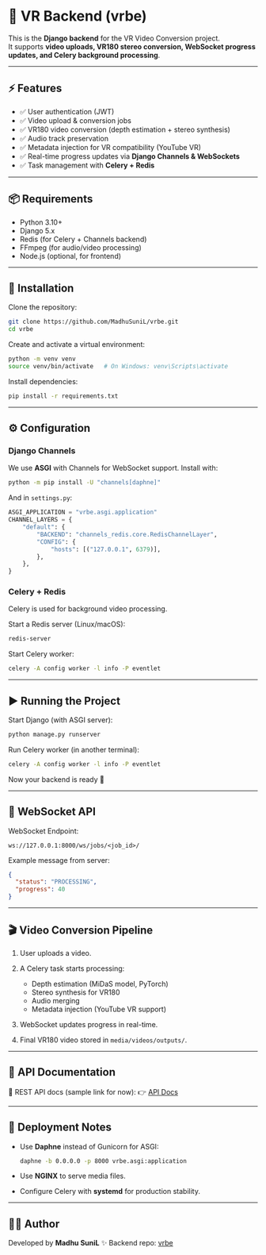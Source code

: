 # 🎥 VR Backend (vrbe)

This is the **Django backend** for the VR Video Conversion project.  
It supports **video uploads, VR180 stereo conversion, WebSocket progress updates, and Celery background processing**.  

---

## ⚡ Features
- ✅ User authentication (JWT)  
- ✅ Video upload & conversion jobs  
- ✅ VR180 video conversion (depth estimation + stereo synthesis)  
- ✅ Audio track preservation  
- ✅ Metadata injection for VR compatibility (YouTube VR)  
- ✅ Real-time progress updates via **Django Channels & WebSockets**  
- ✅ Task management with **Celery + Redis**  

---

## 📦 Requirements

- Python 3.10+  
- Django 5.x  
- Redis (for Celery + Channels backend)  
- FFmpeg (for audio/video processing)  
- Node.js (optional, for frontend)  

---

## 🔧 Installation

Clone the repository:

```bash
git clone https://github.com/MadhuSuniL/vrbe.git
cd vrbe
````

Create and activate a virtual environment:

```bash
python -m venv venv
source venv/bin/activate   # On Windows: venv\Scripts\activate
```

Install dependencies:

```bash
pip install -r requirements.txt
```

---

## ⚙️ Configuration

### Django Channels

We use **ASGI** with Channels for WebSocket support.
Install with:

```bash
python -m pip install -U "channels[daphne]"
```

And in `settings.py`:

```python
ASGI_APPLICATION = "vrbe.asgi.application"
CHANNEL_LAYERS = {
    "default": {
        "BACKEND": "channels_redis.core.RedisChannelLayer",
        "CONFIG": {
            "hosts": [("127.0.0.1", 6379)],
        },
    },
}
```

### Celery + Redis

Celery is used for background video processing.

Start a Redis server (Linux/macOS):

```bash
redis-server
```

Start Celery worker:

```bash
celery -A config worker -l info -P eventlet
```

---

## ▶️ Running the Project

Start Django (with ASGI server):

```bash
python manage.py runserver
```

Run Celery worker (in another terminal):

```bash
celery -A config worker -l info -P eventlet
```

Now your backend is ready 🚀

---

## 🔌 WebSocket API

WebSocket Endpoint:

```
ws://127.0.0.1:8000/ws/jobs/<job_id>/
```

Example message from server:

```json
{
  "status": "PROCESSING",
  "progress": 40
}
```

---

## 🎬 Video Conversion Pipeline

1. User uploads a video.
2. A Celery task starts processing:

   * Depth estimation (MiDaS model, PyTorch)
   * Stereo synthesis for VR180
   * Audio merging
   * Metadata injection (YouTube VR support)
3. WebSocket updates progress in real-time.
4. Final VR180 video stored in `media/videos/outputs/`.

---

## 📄 API Documentation

📌 REST API docs (sample link for now):
👉 [API Docs](https://documenter.getpostman.com/view/38405494/2sB3Hkr1iP)

---

## 🚀 Deployment Notes

* Use **Daphne** instead of Gunicorn for ASGI:

  ```bash
  daphne -b 0.0.0.0 -p 8000 vrbe.asgi:application
  ```
* Use **NGINX** to serve media files.
* Configure Celery with **systemd** for production stability.

---

## 👨‍💻 Author

Developed by **Madhu SuniL** ✨
Backend repo: [vrbe](https://github.com/MadhuSuniL/vrbe)
